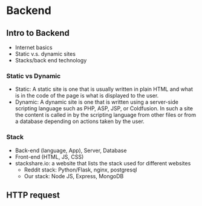 # Backend

## Intro to Backend
* Internet basics
* Static v.s. dynamic sites
* Stacks/back end technology

### Static vs Dynamic
* Static: A static site is one that is usually written in plain HTML and what is in the code of the page is what is displayed to the user.
* Dynamic: A dynamic site is one that is written using a server-side scripting language such as PHP, ASP, JSP, or Coldfusion. In such a site the content is called in by the scripting language from other files or from a database depending on actions taken by the user.

### Stack
* Back-end (language, App), Server, Database
* Front-end (HTML, JS, CSS)
* stackshare.io: a website that lists the stack used for different websites
  * Reddit stack: Python/Flask, nginx, postgresql
  * Our stack: Node JS, Express, MongoDB

## HTTP request
